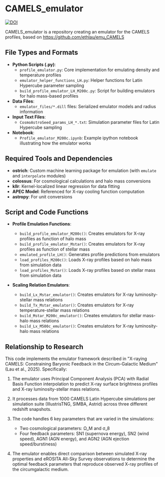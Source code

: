 # CAMELS_emulator

[![DOI](https://zenodo.org/badge/352484591.svg)](https://doi.org/10.5281/zenodo.14714176)

CAMELS_emulator is a repository creating an emulator for the CAMELS profiles, based on https://github.com/ethlau/emu_CAMELS

## File Types and Formats
- **Python Scripts (.py)**: 
  - `profile_emulator.py`: Core implementation for emulating density and temperature profiles
  - `emulator_helper_functions_LH.py`: Helper functions for Latin Hypercube parameter sampling
  - `build_profile_emulator_LH_M200c.py`: Script for building emulators for halo mass-based profiles
- **Data Files**:
  - `emulator_files/*.dill` files: Serialized emulator models and radius information
- **Input Text Files**: 
  - `CosmoAstroSeed_params_LH_*.txt`: Simulation parameter files for Latin Hypercube sampling
- **Notebook**:
  - `Profile_emulator_M200c.ipynb`: Example ipython notebook illustrating how the emulator works

## Required Tools and Dependencies
- **ostrich**: Custom machine learning package for emulation (with `emulate` and `interpolate` modules)
- **colossus**: For cosmological calculations and halo mass conversions
- **kllr**: Kernel-localized linear regression for data fitting
- **APEC Model**: Referenced for X-ray cooling function computation
- **astropy**: For unit conversions

## Script and Code Functions
- **Profile Emulation Functions**:
  - `build_profile_emulator_M200c()`: Creates emulators for X-ray profiles as function of halo mass
  - `build_profile_emulator_Mstar()`: Creates emulators for X-ray profiles as function of stellar mass
  - `emulated_profile_LH()`: Generates profile predictions from emulators
  - `load_profiles_M200c()`: Loads X-ray profiles based on halo mass from simulation data
  - `load_profiles_Mstar()`: Loads X-ray profiles based on stellar mass from simulation data

- **Scaling Relation Emulators**:
  - `build_Lx_Mstar_emulator()`: Creates emulators for X-ray luminosity-stellar mass relations
  - `build_Tx_Mstar_emulator()`: Creates emulators for X-ray temperature-stellar mass relations
  - `build_Mstar_M200c_emulator()`: Creates emulators for stellar mass-halo mass relations
  - `build_Lx_M500c_emulator()`: Creates emulators for X-ray luminosity-halo mass relations

## Relationship to Research
This code implements the emulator framework described in "X-raying CAMELS: Constraining Baryonic Feedback in the Circum-Galactic Medium" (Lau et al., 2025). Specifically:

1. The emulator uses Principal Component Analysis (PCA) with Radial Basis Function interpolation to predict X-ray surface brightness profiles and X-ray luminosity-stellar mass relations.

2. It processes data from 1000 CAMELS Latin Hypercube simulations per simulation suite (IllustrisTNG, SIMBA, Astrid) across three different redshift snapshots.

3. The code handles 6 key parameters that are varied in the simulations:
   - Two cosmological parameters: Ω_M and σ_8
   - Four feedback parameters: SN1 (supernova energy), SN2 (wind speed), AGN1 (AGN energy), and AGN2 (AGN ejection speed/burstiness)

4. The emulator enables direct comparison between simulated X-ray properties and eROSITA All-Sky Survey observations to determine the optimal feedback parameters that reproduce observed X-ray profiles of the circumgalactic medium.
